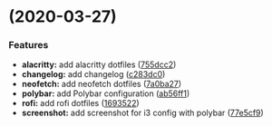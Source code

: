 #  (2020-03-27)


### Features

* **alacritty:** add alacritty dotfiles ([755dcc2](https://github.com/psykoterro/dotfiles/commit/755dcc2201d1b111a24c2f30c819f811ee421d80))
* **changelog:** add changelog ([c283dc0](https://github.com/psykoterro/dotfiles/commit/c283dc0a185ac3687660e1f0b681447d52910cb6))
* **neofetch:** add neofetch dotfiles ([7a0ba27](https://github.com/psykoterro/dotfiles/commit/7a0ba2710e91ff013ce40ef53f246e6187fe4077))
* **polybar:** add Polybar configuration ([ab56ff1](https://github.com/psykoterro/dotfiles/commit/ab56ff17bc646f554e0f6376678413d70f4c67b7))
* **rofi:** add rofi dotfiles ([1693522](https://github.com/psykoterro/dotfiles/commit/16935220711b99d114126319f3d746d4e0e43e10))
* **screenshot:** add screenshot for i3 config with polybar ([77e5cf9](https://github.com/psykoterro/dotfiles/commit/77e5cf99c9a80d72bdaa919f99c59619a26344c7))



